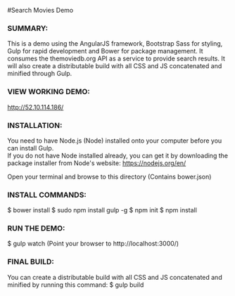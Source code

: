 #Search Movies Demo

### SUMMARY:
This is a demo using the AngularJS framework, Bootstrap Sass for styling, Gulp for rapid development and Bower for 
package management. It consumes the themoviedb.org API as a service to provide search results. It will also create 
a distributable build with all CSS and JS concatenated and minified through Gulp.

### VIEW WORKING DEMO:
http://52.10.114.186/

### INSTALLATION:
You need to have Node.js (Node) installed onto your computer before you can install Gulp.<br>
If you do not have Node installed already, you can get it by downloading the package installer from Node's website:
https://nodejs.org/en/

Open your terminal and browse to this directory (Contains bower.json)

### INSTALL COMMANDS:
$ bower install
$ sudo npm install gulp -g
$ npm init
$ npm install

### RUN THE DEMO:
$ gulp watch
(Point your browser to http://localhost:3000/)

### FINAL BUILD:
You can create a distributable build with all CSS and JS concatenated and minified by running this command:
$ gulp build
